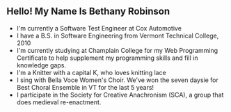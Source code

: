 ## Hello! My Name Is Bethany Robinson
-  I'm currently a Software Test Engineer at Cox Automotive
-  I have a B.S. in Software Engineering from Vermont Technical College, 2010
-  I'm currently studying at Champlain College for my Web Programming Certificate to help supplement my programming skills and fill in knowledge gaps.
-  I'm a Knitter with a capital K, who loves knitting lace
-  I sing with Bella Voce Women's Choir. We've won the seven daysie for Best Choral Ensemble in VT for the last 5 years!
-  I participate in the Society for Creative Anachronism (SCA), a group that does medieval re-enactment.

  
